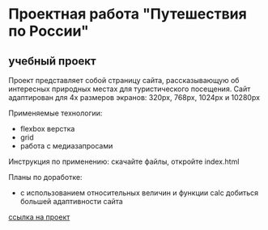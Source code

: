 # Проектная работа "Путешествия по России"
## учебный проект


Проект представляет собой страницу сайта, рассказывающую об интересных природных 
местах для туристического посещения. Сайт адаптирован для 4х размеров экранов:
320px, 768px, 1024px и 10280px

Применяемые технологии:
* flexbox верстка
* grid
* работа с медиазапросами

Инструкция по применению:
скачайте файлы, откройте index.html

Планы по доработке:
* с использованием относительных величин и функции calc добиться большей адаптивности сайта

[ссылка на проект](https://smetankin927.github.io/russian-travel/)
